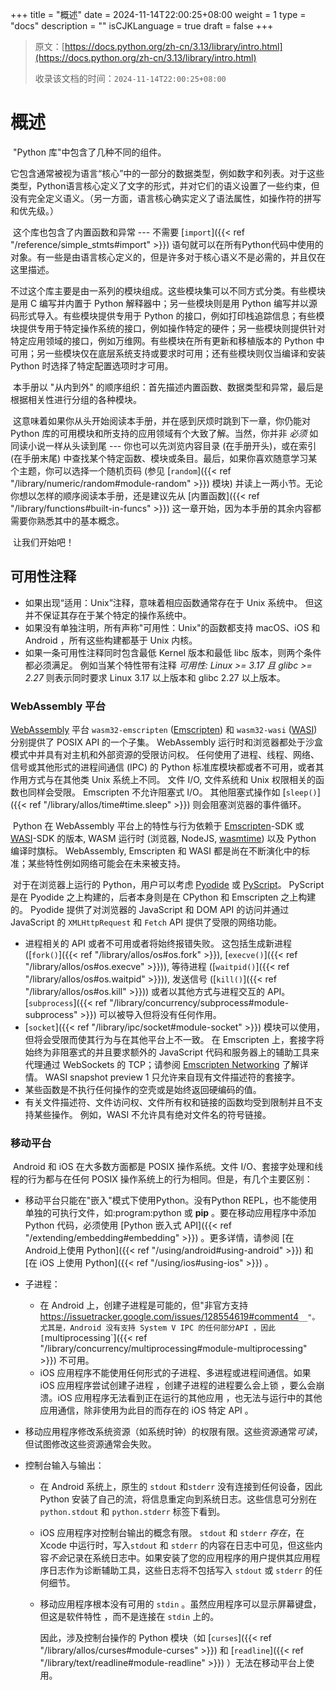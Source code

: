 +++
title = "概述"
date = 2024-11-14T22:00:25+08:00
weight = 1
type = "docs"
description = ""
isCJKLanguage = true
draft = false
+++

> 原文：[https://docs.python.org/zh-cn/3.13/library/intro.html](https://docs.python.org/zh-cn/3.13/library/intro.html)
>
> 收录该文档的时间：`2024-11-14T22:00:25+08:00`

# 概述

​	"Python 库"中包含了几种不同的组件。

​	它包含通常被视为语言“核心”中的一部分的数据类型，例如数字和列表。对于这些类型，Python语言核心定义了文字的形式，并对它们的语义设置了一些约束，但没有完全定义语义。（另一方面，语言核心确实定义了语法属性，如操作符的拼写和优先级。）

​	这个库也包含了内置函数和异常 --- 不需要 [`import`]({{< ref "/reference/simple_stmts#import" >}}) 语句就可以在所有Python代码中使用的对象。有一些是由语言核心定义的，但是许多对于核心语义不是必需的，并且仅在这里描述。

​	不过这个库主要是由一系列的模块组成。这些模块集可以不同方式分类。有些模块是用 C 编写并内置于 Python 解释器中；另一些模块则是用 Python 编写并以源码形式导入。有些模块提供专用于 Python 的接口，例如打印栈追踪信息；有些模块提供专用于特定操作系统的接口，例如操作特定的硬件；另一些模块则提供针对特定应用领域的接口，例如万维网。有些模块在所有更新和移植版本的 Python 中可用；另一些模块仅在底层系统支持或要求时可用；还有些模块则仅当编译和安装 Python 时选择了特定配置选项时才可用。

​	本手册以 "从内到外" 的顺序组织：首先描述内置函数、数据类型和异常，最后是根据相关性进行分组的各种模块。

​	这意味着如果你从头开始阅读本手册，并在感到厌烦时跳到下一章，你仍能对 Python 库的可用模块和所支持的应用领域有个大致了解。当然，你并非 *必须* 如同读小说一样从头读到尾 --- 你也可以先浏览内容目录 (在手册开头)，或在索引 (在手册末尾) 中查找某个特定函数、模块或条目。最后，如果你喜欢随意学习某个主题，你可以选择一个随机页码 (参见 [`random`]({{< ref "/library/numeric/random#module-random" >}}) 模块) 并读上一两小节。无论你想以怎样的顺序阅读本手册，还是建议先从 [内置函数]({{< ref "/library/functions#built-in-funcs" >}}) 这一章开始，因为本手册的其余内容都需要你熟悉其中的基本概念。

​	让我们开始吧！



## 可用性注释

- 如果出现“适用：Unix”注释，意味着相应函数通常存在于 Unix 系统中。 但这并不保证其存在于某个特定的操作系统中。
- 如果没有单独注明，所有声称"可用性：Unix"的函数都支持 macOS、iOS 和 Android ，所有这些构建都基于 Unix 内核。
- 如果一条可用性注释同时包含最低 Kernel 版本和最低 libc 版本，则两个条件都必须满足。 例如当某个特性带有注释 *可用性: Linux >= 3.17 且 glibc >= 2.27* 则表示同时要求 Linux 3.17 以上版本和 glibc 2.27 以上版本。



### WebAssembly 平台

[WebAssembly](https://webassembly.org/) 平台 `wasm32-emscripten` ([Emscripten](https://emscripten.org/)) 和 `wasm32-wasi` ([WASI](https://wasi.dev/)) 分别提供了 POSIX API 的一个子集。 WebAssembly 运行时和浏览器都处于沙盒模式中并具有对主机和外部资源的受限访问权。 任何使用了进程、线程、网络、信号或其他形式的进程间通信 (IPC) 的 Python 标准库模块都或者不可用，或者其作用方式与在其他类 Unix 系统上不同。 文件 I/O, 文件系统和 Unix 权限相关的函数也同样会受限。 Emscripten 不允许阻塞式 I/O。 其他阻塞式操作如 [`sleep()`]({{< ref "/library/allos/time#time.sleep" >}}) 则会阻塞浏览器的事件循环。

​	Python 在 WebAssembly 平台上的特性与行为依赖于 [Emscripten](https://emscripten.org/)-SDK 或 [WASI](https://wasi.dev/)-SDK 的版本, WASM 运行时 (浏览器, NodeJS, [wasmtime](https://wasmtime.dev/)) 以及 Python 编译时旗标。 WebAssembly, Emscripten 和 WASI 都是尚在不断演化中的标准；某些特性例如网络可能会在未来被支持。

​	对于在浏览器上运行的 Python，用户可以考虑 [Pyodide](https://pyodide.org/) 或 [PyScript](https://pyscript.net/)。 PyScript 是在 Pyodide 之上构建的，后者本身则是在 CPython 和 Emscripten 之上构建的。 Pyodide 提供了对浏览器的 JavaScript 和 DOM API 的访问并通过 JavaScript 的 `XMLHttpRequest` 和 `Fetch` API 提供了受限的网络功能。

- 进程相关的 API 或者不可用或者将始终报错失败。 这包括生成新进程 ([`fork()`]({{< ref "/library/allos/os#os.fork" >}}), [`execve()`]({{< ref "/library/allos/os#os.execve" >}})), 等待进程 ([`waitpid()`]({{< ref "/library/allos/os#os.waitpid" >}})), 发送信号 ([`kill()`]({{< ref "/library/allos/os#os.kill" >}})) 或者以其他方式与进程交互的 API。 [`subprocess`]({{< ref "/library/concurrency/subprocess#module-subprocess" >}}) 可以被导入但将没有任何作用。
- [`socket`]({{< ref "/library/ipc/socket#module-socket" >}}) 模块可以使用，但将会受限而使其行为与在其他平台上不一致。 在 Emscripten 上，套接字将始终为非阻塞式的并且要求额外的 JavaScript 代码和服务器上的辅助工具来代理通过 WebSockets 的 TCP；请参阅 [Emscripten Networking](https://emscripten.org/docs/porting/networking.html) 了解详情。 WASI snapshot preview 1 只允许来自现有文件描述符的套接字。
- 某些函数是不执行任何操作的空壳或是始终返回硬编码的值。
- 有关文件描述符、文件访问权、文件所有权和链接的函数均受到限制并且不支持某些操作。 例如，WASI 不允许具有绝对文件名的符号链接。



### 移动平台

​	Android 和 iOS 在大多数方面都是 POSIX 操作系统。文件 I/O、套接字处理和线程的行为都与在任何 POSIX 操作系统上的行为相同。但是，有几个主要区别：

- 移动平台只能在"嵌入"模式下使用Python。没有Python REPL，也不能使用单独的可执行文件，如:program:python 或 **pip** 。要在移动应用程序中添加 Python 代码，必须使用 [Python 嵌入式 API]({{< ref "/extending/embedding#embedding" >}}) 。更多详情，请参阅 [在Android上使用 Python]({{< ref "/using/android#using-android" >}}) 和 [在 iOS 上使用 Python]({{< ref "/using/ios#using-ios" >}}) 。

- 子进程：

  - 在 Android 上，创建子进程是可能的，但"非官方支持<https://issuetracker.google.com/issues/128554619#comment4>`__"。尤其是，Android 没有支持 System V IPC 的任何部分API ，因此 [`multiprocessing`]({{< ref "/library/concurrency/multiprocessing#module-multiprocessing" >}}) 不可用。
  - iOS 应用程序不能使用任何形式的子进程、多进程或进程间通信。如果 iOS 应用程序尝试创建子进程 ，创建子进程的进程要么会上锁 ，要么会崩溃。iOS 应用程序无法看到正在运行的其他应用 ，也无法与运行中的其他应用通信，除非使用为此目的而存在的 iOS 特定 API 。

- 移动应用程序修改系统资源（如系统时钟）的权限有限。这些资源通常*可读*，但试图修改这些资源通常会失败。

- 控制台输入与输出：

  - 在 Android 系统上，原生的 `stdout` 和``stderr`` 没有连接到任何设备，因此 Python 安装了自己的流，将信息重定向到系统日志。这些信息可分别在 `python.stdout` 和 `python.stderr` 标签下看到。

  - iOS 应用程序对控制台输出的概念有限。 `stdout` 和 `stderr` *存在*，在 Xcode 中运行时，写入``stdout`` 和 `stderr` 的内容在日志中可见，但这些内容*不会*记录在系统日志中。如果安装了您的应用程序的用户提供其应用程序日志作为诊断辅助工具，这些日志将不包括写入 `stdout` 或 `stderr` 的任何细节。

  - 移动应用程序根本没有可用的 `stdin` 。虽然应用程序可以显示屏幕键盘，但这是软件特性 ，而不是连接在 `stdin` 上的。

    因此，涉及控制台操作的 Python 模块（如 [`curses`]({{< ref "/library/allos/curses#module-curses" >}}) 和 [`readline`]({{< ref "/library/text/readline#module-readline" >}}) ）无法在移动平台上使用。
